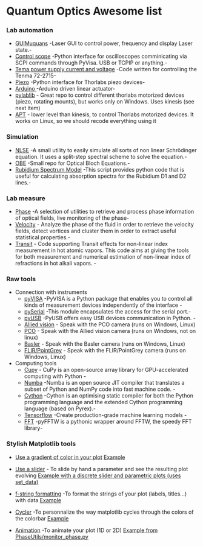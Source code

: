 # Quantum Optics Awesome list


### Lab automation
- [GUIMuquans](https://github.com/Quantum-Optics-LKB/GUIMuquans) -Laser GUI to control power, frequency and display Laser state.-
- [Control scope](https://github.com/Quantum-Optics-LKB/ScopeInterface) -Python interface for oscilloscopes comminicating via SCPI commands through PyVisa. USB or TCPIP or anything.-
- [Tema power supply current and voltage](https://github.com/Quantum-Optics-LKB/Power_Suply_RS232_Control) -Code written for controlling the Tenma 72-2715-
- [Piezo](https://github.com/Quantum-Optics-LKB/Piezo) -Python interface for Thorlabs piezo devices-
- [Arduino ](https://github.com/Quantum-Optics-LKB/Arduino_linear_actuator) -Arduino driven linear actuator-
- [pylablib](https://pylablib.readthedocs.io/en/latest/) - Great repo to control different thorlabs motorized devices (piezo, rotating mounts), but works only on Windows. Uses kinesis (see next item)
- [APT](https://thorlabs-apt-device.readthedocs.io/en/latest/) - lower level than kinesis, to control Thorlabs motorized devices. It works on Linux, so we should recode everything using it 
### Simulation
- [NLSE](https://github.com/Quantum-Optics-LKB/NLSE) -A small utility to easily simulate all sorts of non linear Schrödinger equation. It uses a split-step spectral scheme to solve the equation.-
- [OBE](https://github.com/Quantum-Optics-LKB/OBE) -Small repo for Optical Bloch Equations.-
- [Rubidium Spectrum Model](https://github.com/DawesLab/rubidium) -This script provides python code that is useful for calculating absorption spectra for the Rubidium D1 and D2 lines.-
### Lab measure
- [Phase](https://github.com/Quantum-Optics-LKB/PhaseUtils) -A selection of utilities to retrieve and process phase information of optical fields, live monitoring of the phase-
- [Velocity](https://github.com/Quantum-Optics-LKB/Turbulence) - Analyze the phase of the fluid in order to retrieve the velocity fields, detect vortices and cluster them in order to extract useful statistical properties.-
- [Transit](https://github.com/Quantum-Optics-LKB/Transit) - Code supporting Transit effects for non-linear index measurement in hot atomic vapors. This code aims at giving the tools for both measurement and numerical estimation of non-linear index of refractions in hot alkali vapors. -
### Raw tools
- Connection with instruments
	- [pyVISA](https://pyvisa.readthedocs.io/en/latest/) -PyVISA is a Python package that enables you to control all kinds of measurement devices independently of the interface -
	- [pySerial](https://pypi.org/project/pyserial/) -This module encapsulates the access for the serial port.-
	- [pyUSB](https://pypi.org/project/pyusb/) -PyUSB offers easy USB devices communication in Python. -    
	- [Allied vision](https://www.alliedvision.com/en/products/vimba-sdk/) - Speak with the PCO camera (runs on Windows, Linux)
	- [PCO](https://www.pco-tech.com/software/camera-control-software/pcocamware/) - Speak with the Allied vision camera (runs on Windows, not on linux)
	- [Basler](https://github.com/basler/pypylon) - Speak with the Basler camera (runs on Windows, Linux)
	- [FLIR/PointGrey](https://www.flir.fr/products/flycapture-sdk/) - Speak with the FLIR/PointGrey camera (runs on Windows, Linux)
- Computing tools
	- [Cupy](https://cupy.dev/) -  CuPy is an open-source array library for GPU-accelerated computing with Python -
	- [Numba](https://numba.pydata.org/) -Numba is an open source JIT compiler that translates a subset of Python and NumPy code into fast machine code. -
	- [Cython](https://cython.org/) -Cython is an optimising static compiler for both the Python programming language and the extended Cython programming language (based on Pyrex).-
	- [Tensorflow](https://www.tensorflow.org//) -Create production-grade machine learning models -
	- [FFT](https://pyfftw.readthedocs.io/en/latest//) -pyFFTW is a pythonic wrapper around FFTW, the speedy FFT library-
        
### Stylish Matplotlib tools
- [Use a gradient of color in your plot](https://stackoverflow.com/questions/38208700/matplotlib-plot-lines-with-colors-through-colormap)
[Example](https://github.com/Quantum-Optics-LKB/awesome_list/blob/main/Examples/Figures/Stylish%20Matplotlib%20tools/gradient_color_plot.md)

	
- [Use a slider](https://matplotlib.org/stable/gallery/widgets/slider_demo.html) - To slide by hand a parameter and see the resulting plot evolving
[Example with a discrete slider and parametric plots (uses set_data)](https://github.com/Quantum-Optics-LKB/awesome_list/blob/main/Examples/Figures/Stylish%20Matplotlib%20tools/slider.md)


- [f-string formatting](https://realpython.com/python-f-strings/) -To format the strings of your plot (labels, titles...) with data
[Example](https://github.com/Quantum-Optics-LKB/awesome_list/blob/main/Examples/Figures/Stylish%20Matplotlib%20tools/f-string.md)


- [Cycler](https://matplotlib.org/cycler/) -To personnalize the way matplotlib cycles through the colors of the colorbar
[Example](https://github.com/Quantum-Optics-LKB/awesome_list/blob/main/Examples/Figures/Stylish%20Matplotlib%20tools/cycler.md)



- [Animation](https://matplotlib.org/stable/api/animation_api.html) -To animate your plot (1D or 2D)
[Example from PhaseUtils/monitor_phase.py](https://github.com/Quantum-Optics-LKB/awesome_list/blob/main/Examples/Figures/Stylish%20Matplotlib%20tools/animation.md)



